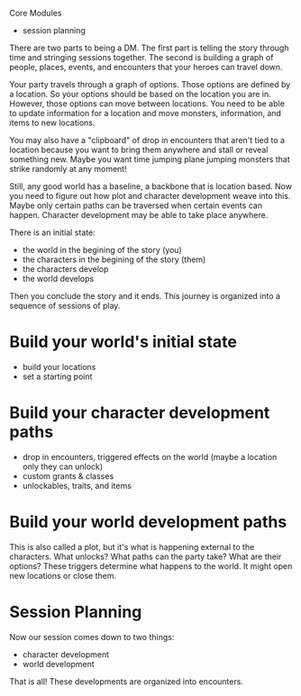 Core Modules
* session planning

There are two parts to being a DM. The first part is telling the story through time and stringing sessions together. The second is building a graph of people, places, events, and encounters that your heroes can travel down.

Your party travels through a graph of options. Those options are defined by a location. So your options should be based on the location you are in. However, those options can move between locations. You need to be able to update information for a location and move monsters, information, and items to new locations.

You may also have a "clipboard" of drop in encounters that aren't tied to a location because you want to bring them anywhere and stall or reveal something new. Maybe you want time jumping plane jumping monsters that strike randomly at any moment!

Still, any good world has a baseline, a backbone that is location based. Now you need to figure out how plot and character development weave into this. Maybe only certain paths can be traversed when certain events can happen. Character development may be able to take place anywhere.

There is an initial state:
* the world in the begining of the story (you)
* the characters in the begining of the story (them)
* the characters develop
* the world develops

Then you conclude the story and it ends. This journey is organized into a sequence of sessions of play.

# Build your world's initial state
* build your locations
* set a starting point

# Build your character development paths
* drop in encounters, triggered effects on the world (maybe a location only they can unlock)
* custom grants & classes
* unlockables, traits, and items

# Build your world development paths
This is also called a plot, but it's what is happening external to the characters. What unlocks? What paths can the party take? What are their options? These triggers determine what happens to the world. It might open new locations or close them.

# Session Planning
Now our session comes down to two things:
* character development
* world development

That is all! These developments are organized into encounters.
